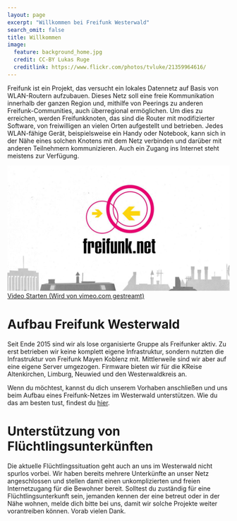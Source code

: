 ```yaml
---
layout: page
excerpt: "Willkommen bei Freifunk Westerwald"
search_omit: false
title: Willkommen
image:
  feature: background_home.jpg
  credit: CC-BY Lukas Ruge
  creditlink: https://www.flickr.com/photos/tvluke/21359964616/
---
```


Freifunk ist ein Projekt, das versucht ein lokales Datennetz auf Basis von
WLAN-Routern aufzubauen. Dieses Netz soll eine freie Kommunikation innerhalb
der ganzen Region und, mithilfe von Peerings zu anderen Freifunk-Communities,
auch überregional ermöglichen. Um dies zu erreichen, werden Freifunkknoten,
das sind die Router mit modifizierter Software, von freiwilligen an vielen
Orten aufgestellt und betrieben. Jedes WLAN-fähige Gerät, beispielsweise ein
Handy oder Notebook, kann sich in der Nähe eines solchen Knotens mit dem Netz
verbinden und darüber mit anderen Teilnehmern kommunizieren. Auch ein Zugang ins
Internet steht meistens zur Verfügung.

<a class="video-wrapper" target="blank_"
    onclick="videoWrapper( this, '//player.vimeo.com/video/64814620?autoplay=1', event ); return false;"
    href="https://vimeo.com/64814620">
    <img src="/images/freifunk-verbindet-video-vorschaubild.jpg" alt="Video Vorschaubild"/>
    <span class="overlay">
        <i class="fa fa-play-circle"></i>
        <span class="action">Video Starten</span>
        <span class="hint">(Wird von vimeo.com gestreamt)</span>
    </span>
</a>

# Aufbau Freifunk Westerwald

Seit Ende 2015 sind wir als lose organisierte Gruppe als Freifunker aktiv.
Zu erst betrieben wir keine komplett eigene Infrastruktur, sondern nutzten
die Infrastruktur von Freifunk Mayen Koblenz mit. Mittlerweile sind wir aber auf eine eigene Server umgezogen. Firmware bieten wir für die KReise Altenkirchen, Limburg, Neuwied und den Westerwaldkreis an.

Wenn du möchtest, kannst du dich unserem Vorhaben anschließen und uns beim
Aufbau eines Freifunk-Netzes im Westerwald unterstützen. Wie du das am besten
tust, findest du [hier](/mitmachen).


# Unterstützung von Flüchtlingsunterkünften

Die aktuelle Flüchtlingssituation geht auch an uns im Westerwald nicht spurlos
vorbei. Wir haben bereits mehrere Unterkünfte an unser Netz angeschlossen und
stellen damit einen unkomplizierten und freien Internetzugang für die Bewohner
bereit. Solltest du zuständig für eine Flüchtlingsunterkunft sein, jemanden
kennen der eine betreut oder in der Nähe wohnen, melde dich bitte bei uns, damit
wir solche Projekte weiter vorantreiben können. Vorab vielen Dank.

